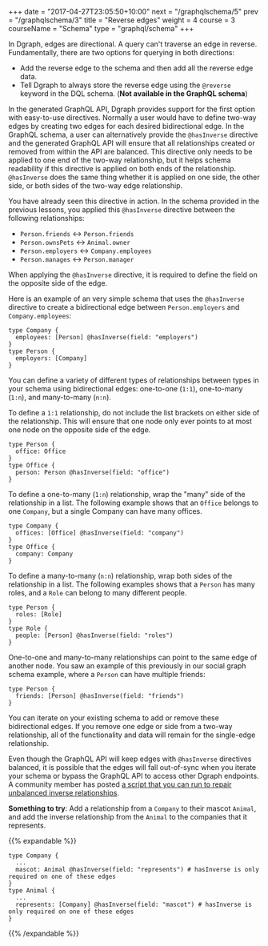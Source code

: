 +++
date = "2017-04-27T23:05:50+10:00"
next = "/graphqlschema/5"
prev = "/graphqlschema/3"
title = "Reverse edges"
weight = 4
course = 3
courseName = "Schema"
type = "graphql/schema"
+++

In Dgraph, edges are directional. A query can't traverse an edge in reverse.
Fundamentally, there are two options for querying in both directions:

- Add the reverse edge to the schema and then add all the reverse edge data.
- Tell Dgraph to always store the reverse edge using the `@reverse` keyword in
  the DQL schema. (**Not available in the GraphQL schema**)

In the generated GraphQL API, Dgraph provides support for the first option with
easy-to-use directives. Normally a user would have to define two-way edges by
creating two edges for each desired bidirectional edge. In the GraphQL schema, a
user can alternatively provide the `@hasInverse` directive and the generated 
GraphQL API will ensure that all relationships created or removed from within 
the API are balanced. This directive only needs to be applied to one end of the
two-way relationship, but it helps schema readability if this directive is applied
on both ends of the relationship. `@hasInverse` does the same thing whether it
is applied on one side, the other side, or both sides of the two-way edge
relationship.

You have already seen this directive in action. In the schema provided in the
previous lessons, you applied this `@hasInverse` directive between the following
relationships:

- `Person.friends` <-> `Person.friends`
- `Person.ownsPets` <-> `Animal.owner`
- `Person.employers` <-> `Company.employees`
- `Person.manages` <-> `Person.manager`

When applying the `@hasInverse` directive, it is required to define the field on
the opposite side of the edge.

Here is an example of an very simple schema that uses the `@hasInverse`
directive to create a bidirectional edge between `Person.employers` and 
`Company.employees`:

```
type Company {
  employees: [Person] @hasInverse(field: "employers")
}
type Person {
  employers: [Company]
}
```

You can define a variety of different types of relationships between types in 
your schema using bidirectional edges: one-to-one (`1:1`), one-to-many (`1:n`), and
many-to-many (`n:n`). 

To define a `1:1` relationship, do not include the list brackets on either side
of the relationship. This will ensure that one node only ever points to at most 
one node on the opposite side of the edge.

```
type Person {
  office: Office
}
type Office {
  person: Person @hasInverse(field: "office")
}
```

To define a one-to-many (`1:n`) relationship, wrap the "many" side of the
relationship in a list. The following example shows that an `Office` belongs to
one `Company`, but a single Company can have many offices.

```
type Company {
  offices: [Office] @hasInverse(field: "company")
}
type Office {
  company: Company
}
```

To define a many-to-many (`n:n`) relationship, wrap both sides of the relationship
in a list. The following examples shows that a `Person` has many roles, and a `Role`
can belong to many different people.

```
type Person {
  roles: [Role]
}
type Role {
  people: [Person] @hasInverse(field: "roles")
}
```

One-to-one and many-to-many relationships can point to the same edge of another
node. You saw an example of this previously in our social graph schema example,
where a `Person` can have multiple friends:

```
type Person {
  friends: [Person] @hasInverse(field: "friends")
}
```

You can iterate on your existing schema to add or remove these bidirectional
edges. If you remove one edge or side from a two-way relationship, all of the
functionality and data will remain for the single-edge relationship.

Even though the GraphQL API will keep edges with `@hasInverse` directives
balanced, it is possible that the edges will fall out-of-sync when you iterate
your schema or bypass the GraphQL API to access other Dgraph endpoints. A community member has posted
[a script that you can run to repair unbalanced inverse relationships](https://discuss.dgraph.io/t/fixing-inverse-relationships/12888).

**Something to try**: Add a relationship from a `Company` to their mascot `Animal`, and
add the inverse relationship from the `Animal` to the companies that it
represents.

{{% expandable %}}

```
type Company {
  ...
  mascot: Animal @hasInverse(field: "represents") # hasInverse is only required on one of these edges
}
type Animal {
  ...
  represents: [Company] @hasInverse(field: "mascot") # hasInverse is only required on one of these edges
}
```

{{% /expandable %}}
